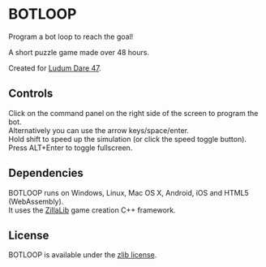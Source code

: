 BOTLOOP
=======

Program a bot loop to reach the goal!

A short puzzle game made over 48 hours.

Created for [Ludum Dare 47](https://ldjam.com/events/ludum-dare/47/botloop).

## Controls
Click on the command panel on the right side of the screen to program the bot.  
Alternatively you can use the arrow keys/space/enter.  
Hold shift to speed up the simulation (or click the speed toggle button).  
Press ALT+Enter to toggle fullscreen.

## Dependencies
BOTLOOP runs on Windows, Linux, Mac OS X, Android, iOS and HTML5 (WebAssembly).  
It uses the [ZillaLib](https://github.com/schellingb/ZillaLib) game creation C++ framework.

## License
BOTLOOP is available under the [zlib license](http://www.gzip.org/zlib/zlib_license.html).
